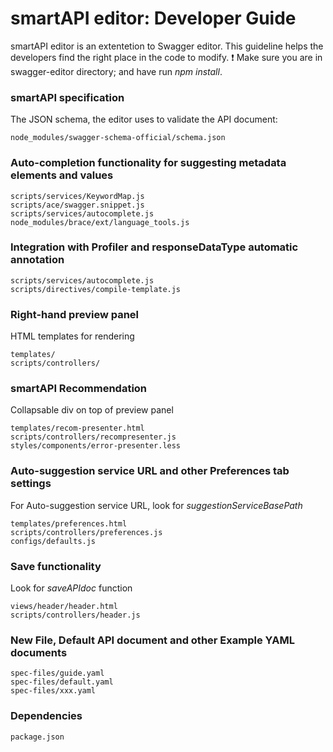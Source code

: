# smartAPI editor: Developer Guide

smartAPI editor is an extentetion to Swagger editor. This guideline helps the developers find the right place in the code to modify. 
 :exclamation: Make sure you are in swagger-editor directory; and have run *npm install*.

### smartAPI specification
  The JSON schema, the editor uses to validate the API document:
```shell
node_modules/swagger-schema-official/schema.json
```
### Auto-completion functionality for suggesting metadata elements and values
```shell
scripts/services/KeywordMap.js
scripts/ace/swagger.snippet.js
scripts/services/autocomplete.js
node_modules/brace/ext/language_tools.js
```
### Integration with Profiler and responseDataType automatic annotation
```shell
scripts/services/autocomplete.js
scripts/directives/compile-template.js
```
### Right-hand preview panel
  HTML templates for rendering
```shell
templates/
scripts/controllers/
```
### smartAPI Recommendation
  Collapsable div on top of preview panel
```shell
templates/recom-presenter.html
scripts/controllers/recompresenter.js
styles/components/error-presenter.less
```
### Auto-suggestion service URL and other Preferences tab settings
  For Auto-suggestion service URL, look for *suggestionServiceBasePath*
```shell
templates/preferences.html
scripts/controllers/preferences.js
configs/defaults.js
```
### Save functionality
  Look for *saveAPIdoc* function 
```shell
views/header/header.html
scripts/controllers/header.js
```
### New File, Default API document and other Example YAML documents
```shell
spec-files/guide.yaml
spec-files/default.yaml
spec-files/xxx.yaml
```
### Dependencies
```shell
package.json
```
